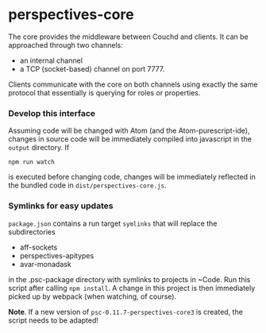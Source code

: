 perspectives-core
======================

The core provides the middleware between Couchd and clients. It can be approached through two channels:
* an internal channel
* a TCP (socket-based) channel on port 7777.

Clients communicate with the core on both channels using exactly the same protocol that essentially is querying for roles or properties.

### Develop this interface
Assuming code will be changed with Atom (and the Atom-purescript-ide), changes in source code will be immediately compiled into javascript in the `output` directory. If

`npm run watch`

is executed before changing code, changes will be immediately reflected in the bundled code in `dist/perspectives-core.js`.

### Symlinks for easy updates
`package.json` contains a run target `symlinks` that will replace the subdirectories
* aff-sockets
* perspectives-apitypes
* avar-monadask

in the .psc-package directory with symlinks to projects in ~Code. Run this script after calling `npm install`. A change in this project is then immediately picked up by webpack (when watching, of course).

**Note**. If a new version of `psc-0.11.7-perspectives-core3` is created, the script needs to be adapted!
